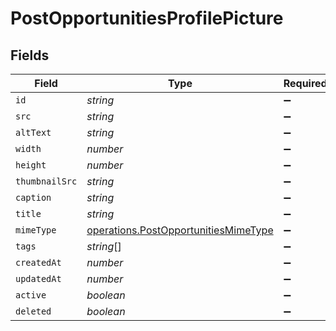 # PostOpportunitiesProfilePicture


## Fields

| Field                                                                                        | Type                                                                                         | Required                                                                                     | Description                                                                                  |
| -------------------------------------------------------------------------------------------- | -------------------------------------------------------------------------------------------- | -------------------------------------------------------------------------------------------- | -------------------------------------------------------------------------------------------- |
| `id`                                                                                         | *string*                                                                                     | :heavy_minus_sign:                                                                           | N/A                                                                                          |
| `src`                                                                                        | *string*                                                                                     | :heavy_minus_sign:                                                                           | N/A                                                                                          |
| `altText`                                                                                    | *string*                                                                                     | :heavy_minus_sign:                                                                           | N/A                                                                                          |
| `width`                                                                                      | *number*                                                                                     | :heavy_minus_sign:                                                                           | N/A                                                                                          |
| `height`                                                                                     | *number*                                                                                     | :heavy_minus_sign:                                                                           | N/A                                                                                          |
| `thumbnailSrc`                                                                               | *string*                                                                                     | :heavy_minus_sign:                                                                           | N/A                                                                                          |
| `caption`                                                                                    | *string*                                                                                     | :heavy_minus_sign:                                                                           | N/A                                                                                          |
| `title`                                                                                      | *string*                                                                                     | :heavy_minus_sign:                                                                           | N/A                                                                                          |
| `mimeType`                                                                                   | [operations.PostOpportunitiesMimeType](../../models/operations/postopportunitiesmimetype.md) | :heavy_minus_sign:                                                                           | N/A                                                                                          |
| `tags`                                                                                       | *string*[]                                                                                   | :heavy_minus_sign:                                                                           | N/A                                                                                          |
| `createdAt`                                                                                  | *number*                                                                                     | :heavy_minus_sign:                                                                           | N/A                                                                                          |
| `updatedAt`                                                                                  | *number*                                                                                     | :heavy_minus_sign:                                                                           | N/A                                                                                          |
| `active`                                                                                     | *boolean*                                                                                    | :heavy_minus_sign:                                                                           | N/A                                                                                          |
| `deleted`                                                                                    | *boolean*                                                                                    | :heavy_minus_sign:                                                                           | N/A                                                                                          |